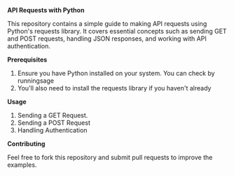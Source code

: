 **API Requests with Python**

This repository contains a simple guide to making API requests using Python's requests library. 
It covers essential concepts such as sending GET and POST requests, handling JSON responses, and working with API authentication.

**Prerequisites**

1. Ensure you have Python installed on your system. You can check by runningsage
2. You'll also need to install the requests library if you haven't already

**Usage**

1. Sending a GET Request.
2. Sending a POST Request
3. Handling Authentication


**Contributing**

Feel free to fork this repository and submit pull requests to improve the examples.
